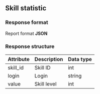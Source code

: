## Skill statistic
### Response format
Report format **JSON**
### Response structure
| Attribute | Description | Data type |
|-----------|-------------|-----------|
| skill_id  | Skill ID    | int       |
| login     | Login       | string    |
| value     | Skill level | int       |